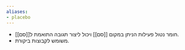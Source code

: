 ```yaml
---
aliases:
- placebo
---
```

- חומר נטול פעילות הניתן במקום [[סם]] ויכול ליצור תגובה התואמת ל[[סם]].
- משומש לקבוצות ביקורת.